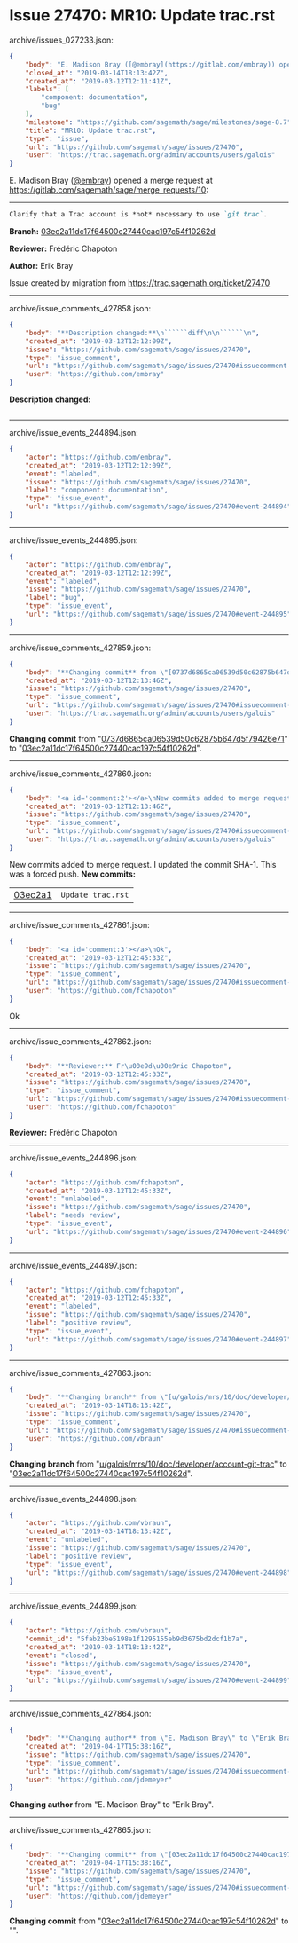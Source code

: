 # Issue 27470: MR10: Update trac.rst

archive/issues_027233.json:
```json
{
    "body": "E. Madison Bray ([@embray](https://gitlab.com/embray)) opened a merge request at https://gitlab.com/sagemath/sage/merge_requests/10:\n  \n---\n\n```markdown\nClarify that a Trac account is *not* necessary to use `git trac`.\n```\n\n\n\n\n\n\n\n**Branch:** [03ec2a11dc17f64500c27440cac197c54f10262d](https://github.com/sagemath/sagetrac-mirror/commit/03ec2a11dc17f64500c27440cac197c54f10262d)\n\n**Reviewer:** Fr\u00e9d\u00e9ric Chapoton\n\n**Author:** Erik Bray\n\nIssue created by migration from https://trac.sagemath.org/ticket/27470\n\n",
    "closed_at": "2019-03-14T18:13:42Z",
    "created_at": "2019-03-12T12:11:41Z",
    "labels": [
        "component: documentation",
        "bug"
    ],
    "milestone": "https://github.com/sagemath/sage/milestones/sage-8.7",
    "title": "MR10: Update trac.rst",
    "type": "issue",
    "url": "https://github.com/sagemath/sage/issues/27470",
    "user": "https://trac.sagemath.org/admin/accounts/users/galois"
}
```
E. Madison Bray ([@embray](https://gitlab.com/embray)) opened a merge request at https://gitlab.com/sagemath/sage/merge_requests/10:
  
---

```markdown
Clarify that a Trac account is *not* necessary to use `git trac`.
```







**Branch:** [03ec2a11dc17f64500c27440cac197c54f10262d](https://github.com/sagemath/sagetrac-mirror/commit/03ec2a11dc17f64500c27440cac197c54f10262d)

**Reviewer:** Frédéric Chapoton

**Author:** Erik Bray

Issue created by migration from https://trac.sagemath.org/ticket/27470





---

archive/issue_comments_427858.json:
```json
{
    "body": "**Description changed:**\n``````diff\n\n``````\n",
    "created_at": "2019-03-12T12:12:09Z",
    "issue": "https://github.com/sagemath/sage/issues/27470",
    "type": "issue_comment",
    "url": "https://github.com/sagemath/sage/issues/27470#issuecomment-427858",
    "user": "https://github.com/embray"
}
```

**Description changed:**
``````diff

``````




---

archive/issue_events_244894.json:
```json
{
    "actor": "https://github.com/embray",
    "created_at": "2019-03-12T12:12:09Z",
    "event": "labeled",
    "issue": "https://github.com/sagemath/sage/issues/27470",
    "label": "component: documentation",
    "type": "issue_event",
    "url": "https://github.com/sagemath/sage/issues/27470#event-244894"
}
```



---

archive/issue_events_244895.json:
```json
{
    "actor": "https://github.com/embray",
    "created_at": "2019-03-12T12:12:09Z",
    "event": "labeled",
    "issue": "https://github.com/sagemath/sage/issues/27470",
    "label": "bug",
    "type": "issue_event",
    "url": "https://github.com/sagemath/sage/issues/27470#event-244895"
}
```



---

archive/issue_comments_427859.json:
```json
{
    "body": "**Changing commit** from \"[0737d6865ca06539d50c62875b647d5f79426e71](https://github.com/sagemath/sagetrac-mirror/commit/0737d6865ca06539d50c62875b647d5f79426e71)\" to \"[03ec2a11dc17f64500c27440cac197c54f10262d](https://github.com/sagemath/sagetrac-mirror/commit/03ec2a11dc17f64500c27440cac197c54f10262d)\".",
    "created_at": "2019-03-12T12:13:46Z",
    "issue": "https://github.com/sagemath/sage/issues/27470",
    "type": "issue_comment",
    "url": "https://github.com/sagemath/sage/issues/27470#issuecomment-427859",
    "user": "https://trac.sagemath.org/admin/accounts/users/galois"
}
```

**Changing commit** from "[0737d6865ca06539d50c62875b647d5f79426e71](https://github.com/sagemath/sagetrac-mirror/commit/0737d6865ca06539d50c62875b647d5f79426e71)" to "[03ec2a11dc17f64500c27440cac197c54f10262d](https://github.com/sagemath/sagetrac-mirror/commit/03ec2a11dc17f64500c27440cac197c54f10262d)".



---

archive/issue_comments_427860.json:
```json
{
    "body": "<a id='comment:2'></a>\nNew commits added to merge request.  I updated the commit SHA-1.  This was a forced push.  **New commits:**\n<table><tr><td><a href=\"https://github.com/sagemath/sagetrac-mirror/commit/03ec2a11dc17f64500c27440cac197c54f10262d\">03ec2a1</a></td><td><code>Update trac.rst</code></td></tr></table>\n",
    "created_at": "2019-03-12T12:13:46Z",
    "issue": "https://github.com/sagemath/sage/issues/27470",
    "type": "issue_comment",
    "url": "https://github.com/sagemath/sage/issues/27470#issuecomment-427860",
    "user": "https://trac.sagemath.org/admin/accounts/users/galois"
}
```

<a id='comment:2'></a>
New commits added to merge request.  I updated the commit SHA-1.  This was a forced push.  **New commits:**
<table><tr><td><a href="https://github.com/sagemath/sagetrac-mirror/commit/03ec2a11dc17f64500c27440cac197c54f10262d">03ec2a1</a></td><td><code>Update trac.rst</code></td></tr></table>




---

archive/issue_comments_427861.json:
```json
{
    "body": "<a id='comment:3'></a>\nOk",
    "created_at": "2019-03-12T12:45:33Z",
    "issue": "https://github.com/sagemath/sage/issues/27470",
    "type": "issue_comment",
    "url": "https://github.com/sagemath/sage/issues/27470#issuecomment-427861",
    "user": "https://github.com/fchapoton"
}
```

<a id='comment:3'></a>
Ok



---

archive/issue_comments_427862.json:
```json
{
    "body": "**Reviewer:** Fr\u00e9d\u00e9ric Chapoton",
    "created_at": "2019-03-12T12:45:33Z",
    "issue": "https://github.com/sagemath/sage/issues/27470",
    "type": "issue_comment",
    "url": "https://github.com/sagemath/sage/issues/27470#issuecomment-427862",
    "user": "https://github.com/fchapoton"
}
```

**Reviewer:** Frédéric Chapoton



---

archive/issue_events_244896.json:
```json
{
    "actor": "https://github.com/fchapoton",
    "created_at": "2019-03-12T12:45:33Z",
    "event": "unlabeled",
    "issue": "https://github.com/sagemath/sage/issues/27470",
    "label": "needs review",
    "type": "issue_event",
    "url": "https://github.com/sagemath/sage/issues/27470#event-244896"
}
```



---

archive/issue_events_244897.json:
```json
{
    "actor": "https://github.com/fchapoton",
    "created_at": "2019-03-12T12:45:33Z",
    "event": "labeled",
    "issue": "https://github.com/sagemath/sage/issues/27470",
    "label": "positive review",
    "type": "issue_event",
    "url": "https://github.com/sagemath/sage/issues/27470#event-244897"
}
```



---

archive/issue_comments_427863.json:
```json
{
    "body": "**Changing branch** from \"[u/galois/mrs/10/doc/developer/account-git-trac](https://github.com/sagemath/sagetrac-mirror/tree/u/galois/mrs/10/doc/developer/account-git-trac)\" to \"[03ec2a11dc17f64500c27440cac197c54f10262d](https://github.com/sagemath/sagetrac-mirror/commit/03ec2a11dc17f64500c27440cac197c54f10262d)\".",
    "created_at": "2019-03-14T18:13:42Z",
    "issue": "https://github.com/sagemath/sage/issues/27470",
    "type": "issue_comment",
    "url": "https://github.com/sagemath/sage/issues/27470#issuecomment-427863",
    "user": "https://github.com/vbraun"
}
```

**Changing branch** from "[u/galois/mrs/10/doc/developer/account-git-trac](https://github.com/sagemath/sagetrac-mirror/tree/u/galois/mrs/10/doc/developer/account-git-trac)" to "[03ec2a11dc17f64500c27440cac197c54f10262d](https://github.com/sagemath/sagetrac-mirror/commit/03ec2a11dc17f64500c27440cac197c54f10262d)".



---

archive/issue_events_244898.json:
```json
{
    "actor": "https://github.com/vbraun",
    "created_at": "2019-03-14T18:13:42Z",
    "event": "unlabeled",
    "issue": "https://github.com/sagemath/sage/issues/27470",
    "label": "positive review",
    "type": "issue_event",
    "url": "https://github.com/sagemath/sage/issues/27470#event-244898"
}
```



---

archive/issue_events_244899.json:
```json
{
    "actor": "https://github.com/vbraun",
    "commit_id": "5fab23be5198e1f1295155eb9d3675bd2dcf1b7a",
    "created_at": "2019-03-14T18:13:42Z",
    "event": "closed",
    "issue": "https://github.com/sagemath/sage/issues/27470",
    "type": "issue_event",
    "url": "https://github.com/sagemath/sage/issues/27470#event-244899"
}
```



---

archive/issue_comments_427864.json:
```json
{
    "body": "**Changing author** from \"E. Madison Bray\" to \"Erik Bray\".",
    "created_at": "2019-04-17T15:38:16Z",
    "issue": "https://github.com/sagemath/sage/issues/27470",
    "type": "issue_comment",
    "url": "https://github.com/sagemath/sage/issues/27470#issuecomment-427864",
    "user": "https://github.com/jdemeyer"
}
```

**Changing author** from "E. Madison Bray" to "Erik Bray".



---

archive/issue_comments_427865.json:
```json
{
    "body": "**Changing commit** from \"[03ec2a11dc17f64500c27440cac197c54f10262d](https://github.com/sagemath/sagetrac-mirror/commit/03ec2a11dc17f64500c27440cac197c54f10262d)\" to \"\".",
    "created_at": "2019-04-17T15:38:16Z",
    "issue": "https://github.com/sagemath/sage/issues/27470",
    "type": "issue_comment",
    "url": "https://github.com/sagemath/sage/issues/27470#issuecomment-427865",
    "user": "https://github.com/jdemeyer"
}
```

**Changing commit** from "[03ec2a11dc17f64500c27440cac197c54f10262d](https://github.com/sagemath/sagetrac-mirror/commit/03ec2a11dc17f64500c27440cac197c54f10262d)" to "".
